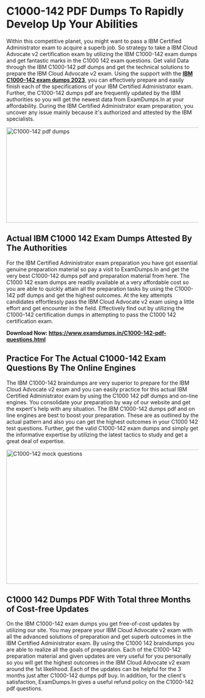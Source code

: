 <h1><strong>C1000-142 PDF Dumps To Rapidly Develop Up Your Abilities</strong></h1>
<p>Within this competitive planet, you might want to pass a IBM Certified Administrator exam to acquire a superb job. So strategy to take a IBM Cloud Advocate v2 certification exam by utilizing the IBM C1000-142 exam dumps and get fantastic marks in the C1000 142 exam questions. Get valid Data through the IBM C1000-142 pdf dumps and get the technical solutions to prepare the IBM Cloud Advocate v2 exam. Using the support with the <strong><a href="https://www.examdumps.in/C1000-142-pdf-questions.html">IBM C1000-142 exam dumps 2023</a></strong>, you can effectively prepare and easily finish each of the specifications of your IBM Certified Administrator exam. Further, the C1000-142 dumps pdf are frequently updated by the IBM authorities so you will get the newest data from ExamDumps.In at your affordability. During the IBM Certified Administrator exam preparation, you uncover any issue mainly because it's authorized and attested by the IBM specialists.</p>
<p><img src="https://i.ibb.co/zxJwW90/Copy-of-Online-Classes-Twitter-header-post-Made-with-Poster-My-Wall-1.png" alt="C1000-142 pdf dumps" width="750" height="250" /></p>
<h2><strong>Actual IBM C1000 142 Exam Dumps Attested By The Authorities</strong></h2>
<p>For the IBM Certified Administrator exam preparation you have got essential genuine preparation material so pay a visit to ExamDumps.In and get the very best C1000-142 dumps pdf and preparation material from here. The C1000 142 exam dumps are readily available at a very affordable cost so you are able to quickly attain all the preparation tasks by using the C1000-142 pdf dumps and get the highest outcomes. At the key attempts candidates effortlessly pass the IBM Cloud Advocate v2 exam using a little effort and get encounter in the field. Effectively find out by utilizing the C1000-142 certification dumps in attempting to pass the C1000 142 certification exam.</p>
<p><strong>Download Now:&nbsp;<a href="https://www.examdumps.in/C1000-142-pdf-questions.html">https://www.examdumps.in/C1000-142-pdf-questions.html</a></strong></p>
<h2><strong>Practice For The Actual C1000-142 Exam Questions By The Online Engines</strong></h2>
<p>The IBM C1000-142 braindumps are very superior to prepare for the IBM Cloud Advocate v2 exam and you can easily practice for this actual IBM Certified Administrator exam by using the C1000 142 pdf dumps and on-line engines. You consolidate your preparation by way of our website and get the expert's help with any situation. The IBM C1000-142 dumps pdf and on line engines are best to boost your preparation. These are as outlined by the actual pattern and also you can get the highest outcomes in your C1000 142 test questions. Further, get the valid C1000-142 exam dumps and simply get the informative expertise by utilizing the latest tactics to study and get a great deal of expertise.</p>
<p><a href="https://www.examdumps.in/C1000-142-pdf-questions.html"><img src="https://i.ibb.co/QkNtdwY/Copy-of-Zoom-Online-Classes-Facebook-Share-Po-Made-with-Poster-My-Wall-1.jpg" alt="C1000-142 mock questions" width="670" height="352" /></a></p>
<h2><strong>C1000 142 Dumps PDF With Total three Months of Cost-free Updates</strong></h2>
<p>On the IBM C1000-142 exam dumps you get free-of-cost updates by utilizing our site. You may prepare your IBM Cloud Advocate v2 exam with all the advanced solutions of preparation and get superb outcomes in the IBM Certified Administrator exam. By using the C1000 142 braindumps you are able to realize all the goals of preparation. Each of the C1000-142 preparation material and given updates are very useful for you personally so you will get the highest outcomes in the IBM Cloud Advocate v2 exam around the 1st likelihood. Each of the updates can be helpful for the 3 months just after C1000-142 dumps pdf buy. In addition, for the client's satisfaction, ExamDumps.In gives a useful refund policy on the C1000-142 pdf questions.</p>
